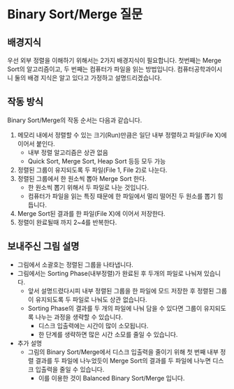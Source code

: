 # Binary Sort/Merge 질문

## 배경지식
우선 외부 정렬을 이해하기 위해서는 2가지 배경지식이 필요합니다. 첫번째는 Merge Sort의 알고리즘이고, 두 번째는 컴퓨터가 파일을 읽는 방법입니다. 컴퓨터공학과이시니 둘의 배경 지식은 알고 있다고 가정하고 설명드리겠습니다.

## 작동 방식
Binary Sort/Merge의 작동 순서는 다음과 같습니다.

1. 메모리 내에서 정렬할 수 있는 크기(Run)만큼은 일단 내부 정렬하고 파일(File X)에 이어서 붙인다.
	- 내부 정렬 알고리즘은 상관 없음
	- Quick Sort, Merge Sort, Heap Sort 등등 모두 가능
2. 정렬된 그룹이 유지되도록 두 파일(File 1, File 2)로 나눈다.
3. 정렬된 그룹에서 한 원소씩 뽑아 Merge Sort 한다.
	- 한 원소씩 뽑기 위해서 두 파일로 나눈 것입니다.
	- 컴퓨터가 파일을 읽는 특징 때문에 한 파일에서 멀리 떨어진 두 원소를 뽑기 힘듭니다.
4. Merge Sort된 결과를 한 파일(File X)에 이어서 저장한다.
5. 정렬이 완료될때 까지 2~4를 반복한다.

## 보내주신 그림 설명

- 그림에서 소괄호는 정렬된 그룹을 나타냅니다.
- 그림에서는 Sorting Phase(내부정렬)가 완료된 후 두개의 파일로 나눠져 있습니다.
	- 앞서 설명드렸다시피 내부 정렬된 그룹을 한 파일에 모드 저장한 후 정렬된 그룹이 유지되도록 두 파일로 나눠도 상관 없습니다.
	- Sorting Phase의 결과를 두 개의 파일에 나눠 담을 수 있다면 그룹이 유지되도록 나누는 과정을 생략할 수 있습니다. 
		- 디스크 입출력에는 시간이 많이 소모됩니다.
		- 한 단계를 생략하면 많은 시간 소모를 줄일 수 있습니다.
- 추가 설명
	- 그림의 Binary Sort/Merge에서 디스크 입출력을 줄이기 위해 첫 번째 내부 정렬 결과를 두 파일에 나누었듯이 Merge Sort의 결과를 두 파일에 나누면 디스크 입출력을 줄일 수 있습니다.
		- 이를 이용한 것이 Balanced Binary Sort/Merge 입니다.